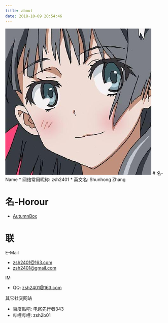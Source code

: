 ```yaml
---
title: about
date: 2018-10-09 20:54:46
---
```

<img src="/images/head.jpg">
# 名-Name
* 网络常用昵称: zsh2401
* 英文名: Shunhong Zhang

# 名-Horour
* [AutumnBox](https://atmb.top)
  
# 联
E-Mail 
* zsh2401@163.com
* zsh2401@gmail.com
  
IM
* QQ: zsh2401@163.com
  
其它社交网站
* 百度贴吧: 电浆先行者343
* 哔哩哔哩: zsh2b01

<script>
    // window.location="http://baidu.com";
</script>

